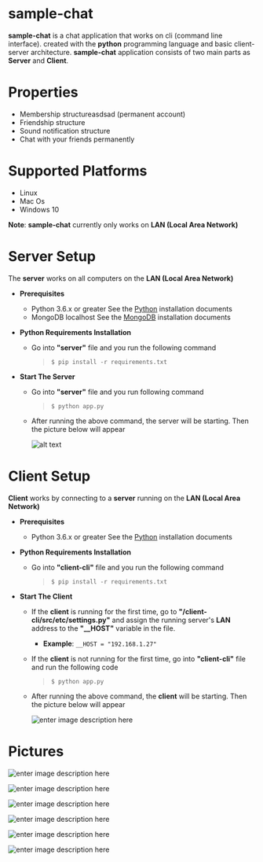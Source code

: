 ﻿# sample-chat

**sample-chat** is a chat application that works on cli (command line interface). created with the **python** programming language and basic client-server architecture. **sample-chat** application consists of two main parts as **Server** and **Client**.

# Properties

- Membership structureasdsad (permanent account)
- Friendship structure
- Sound notification structure
- Chat with your friends permanently

# Supported Platforms

- Linux
- Mac Os
- Windows 10

**Note**:   **sample-chat** currently only works on **LAN (Local Area Network)**

# Server Setup

The **server** works on all computers on the **LAN (Local Area Network)**

- **Prerequisites**
	- Python 3.6.x or greater
	See the [Python](https://www.python.org/) installation documents
	- MongoDB localhost
	See the [MongoDB](https://docs.mongodb.com/manual/installation/) installation documents

- **Python Requirements Installation**
	- Go into  **"server"** file and you run the following command   
		> `$ pip install -r requirements.txt`

- **Start The Server**
	- Go into **"server"** file and you run following command
		> `$ python app.py`
	- After running the above command, the server will be starting. Then the picture below will appear
	
		![alt text](https://github.com/burakpadr/sample-chat/blob/master/server/media/server-started.png)	

# Client Setup

 **Client** works by connecting to a **server** running on the **LAN (Local Area Network)**

- **Prerequisites**
	- Python 3.6.x or greater
		See the [Python](https://www.python.org/) installation documents

- **Python Requirements Installation**
	- Go into  **"client-cli"** file and you run the following command   
		> `$ pip install -r requirements.txt`

- **Start The Client**
	- If the **client** is running for the first time, go to **"/client-cli/src/etc/settings.py"** and assign the running server's  **LAN** address to the **"__HOST"** variable in the file.
		- **Example**: `__HOST = "192.168.1.27"`
	
	- If the **client** is not running for the first time,  go into **"client-cli"** file and run the following code
		> `$ python app.py`
		
	- After running the above command, the **client** will be starting. Then the picture below will appear

		![enter image description here](https://github.com/burakpadr/sample-chat/blob/master/client-cli/media/client-cli-access.png)

# Pictures
	
![enter image description here](https://github.com/burakpadr/sample-chat/blob/master/client-cli/media/client-cli-request.png)

![enter image description here](https://github.com/burakpadr/sample-chat/blob/master/client-cli/media/client-cli-notification1.png)

![enter image description here](https://github.com/burakpadr/sample-chat/blob/master/client-cli/media/client-cli-accept.png)

![enter image description here](https://github.com/burakpadr/sample-chat/blob/master/client-cli/media/client-cli-notification2.png)

![enter image description here](https://github.com/burakpadr/sample-chat/blob/master/client-cli/media/client-cli-chat1.png)

![enter image description here](https://github.com/burakpadr/sample-chat/blob/master/client-cli/media/client-cli-chat2.png)
